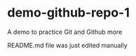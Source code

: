 # demo-github-repo-1
A demo to practice Git and Github more

README.md file was just edited manually 
